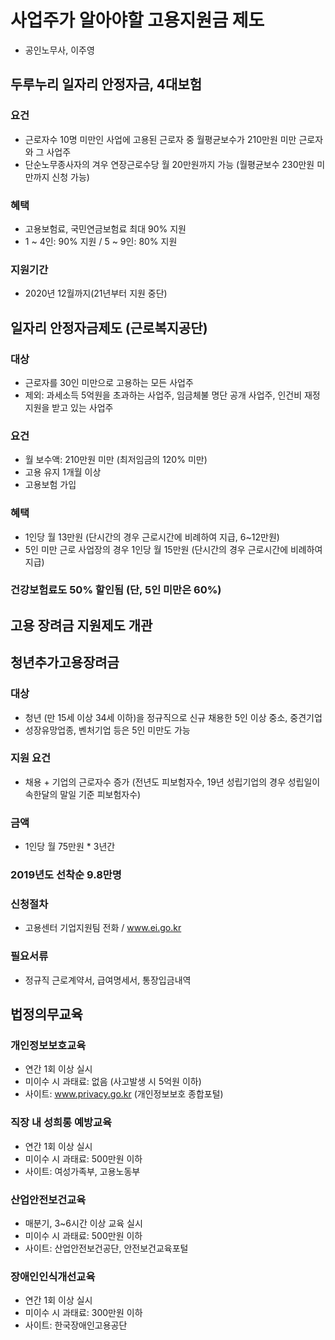 # 사업주가 알아야할 고용지원금 제도
- 공인노무사, 이주영

## 두루누리 일자리 안정자금, 4대보험

### 요건
- 근로자수 10명 미만인 사업에 고용된 근로자 중 월평균보수가 210만원 미만 근로자와 그 사업주
- 단순노무종사자의 겨우 연장근로수당 월 20만원까지 가능 (월평균보수 230만원 미만까지 신청 가능)

### 혜택
- 고용보험료, 국민연금보험료 최대 90% 지원
- 1 ~ 4인: 90% 지원 / 5 ~ 9인: 80% 지원

### 지원기간
- 2020년 12월까지(21년부터 지원 중단)

## 일자리 안정자금제도 (근로복지공단)

### 대상
- 근로자를 30인 미만으로 고용하는 모든 사업주
- 제외: 과세소득 5억원을 초과하는 사업주, 임금체불 명단 공개 사업주, 인건비 재정지원을 받고 있는 사업주

### 요건
- 월 보수액: 210만원 미만 (최저임금의 120% 미만)
- 고용 유지 1개월 이상
- 고용보험 가입

### 혜택
- 1인당 월 13만원 (단시간의 경우 근로시간에 비례하여 지급, 6~12만원)
- 5인 미만 근로 사업장의 경우 1인당 월 15만원 (단시간의 경우 근로시간에 비례하여 지급)

### 건강보험료도 50% 할인됨 (단, 5인 미만은 60%)

## 고용 장려금 지원제도 개관

## 청년추가고용장려금

### 대상
- 청년 (만 15세 이상 34세 이하)을 정규직으로 신규 채용한 5인 이상 중소, 중견기업
- 성장유망업종, 벤처기업 등은 5인 미만도 가능

### 지원 요건
- 채용 + 기업의 근로자수 증가 (전년도 피보험자수, 19년 성립기업의 경우 성립일이 속한달의 말일 기준 피보험자수)

### 금액
- 1인당 월 75만원 * 3년간

### 2019년도 선착순 9.8만명

### 신청절차
- 고용센터 기업지원팀 전화 / www.ei.go.kr

### 필요서류
- 정규직 근로계약서, 급여명세서, 통장입금내역

## 법정의무교육

### 개인정보보호교육
- 연간 1회 이상 실시
- 미이수 시 과태료: 없음 (사고발생 시 5억원 이하)
- 사이트: www.privacy.go.kr (개인정보보호 종합포털)

### 직장 내 성희롱 예방교육
- 연간 1회 이상 실시
- 미이수 시 과태료: 500만원 이하
- 사이트: 여성가족부, 고용노동부

### 산업안전보건교육
- 매분기, 3~6시간 이상 교육 실시
- 미이수 시 과태료: 500만원 이하
- 사이트: 산업안전보건공단, 안전보건교육포털

### 장애인인식개선교육
- 연간 1회 이상 실시
- 미이수 시 과태료: 300만원 이하
- 사이트: 한국장애인고용공단
